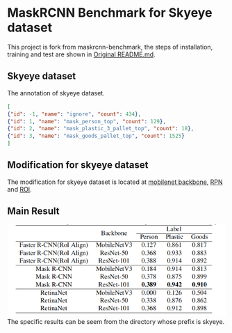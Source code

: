 # MaskRCNN Benchmark for Skyeye dataset
This project is fork from maskrcnn-benchmark, the steps of installation, training and test are shown in
[Original README.md](./README_ORI.md).

## Skyeye dataset
The annotation of skyeye dataset.
```json
[
{"id": -1, "name": "ignore", "count": 434}, 
{"id": 1, "name": "mask_person_top", "count": 129}, 
{"id": 2, "name": "mask_plastic_3_pallet_top", "count": 18}, 
{"id": 3, "name": "mask_goods_pallet_top", "count": 1525}
]
```

## Modification for skyeye dataset 
The modification for skyeye dataset is located at [mobilenet backbone](./maskrcnn_benchmark/modeling/backbone/backbone.py),
[RPN](./maskrcnn_benchmark/modeling/rpn) and [ROI](./maskrcnn_benchmark/modeling/roi_heads).

## Main Result
![](./demo/main_result.png)
The specific results can be seem from the directory whose prefix is skyeye.